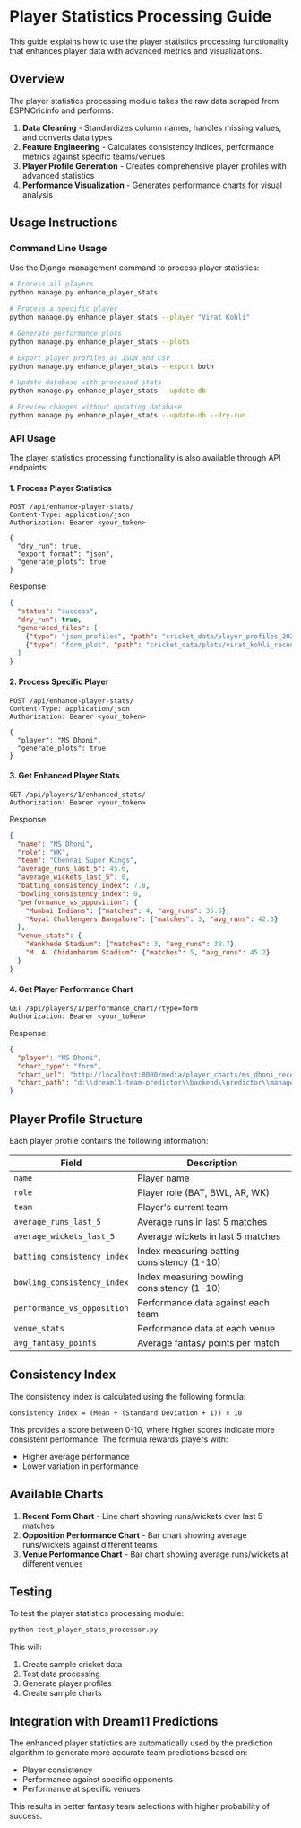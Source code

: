 # Player Statistics Processing Guide

This guide explains how to use the player statistics processing functionality that enhances player data with advanced metrics and visualizations.

## Overview

The player statistics processing module takes the raw data scraped from ESPNCricinfo and performs:

1. **Data Cleaning** - Standardizes column names, handles missing values, and converts data types
2. **Feature Engineering** - Calculates consistency indices, performance metrics against specific teams/venues
3. **Player Profile Generation** - Creates comprehensive player profiles with advanced statistics
4. **Performance Visualization** - Generates performance charts for visual analysis

## Usage Instructions

### Command Line Usage

Use the Django management command to process player statistics:

```bash
# Process all players
python manage.py enhance_player_stats

# Process a specific player
python manage.py enhance_player_stats --player "Virat Kohli"

# Generate performance plots
python manage.py enhance_player_stats --plots

# Export player profiles as JSON and CSV
python manage.py enhance_player_stats --export both

# Update database with processed stats
python manage.py enhance_player_stats --update-db

# Preview changes without updating database
python manage.py enhance_player_stats --update-db --dry-run
```

### API Usage

The player statistics processing functionality is also available through API endpoints:

#### 1. Process Player Statistics

```http
POST /api/enhance-player-stats/
Content-Type: application/json
Authorization: Bearer <your_token>

{
  "dry_run": true,
  "export_format": "json",
  "generate_plots": true
}
```

Response:
```json
{
  "status": "success",
  "dry_run": true,
  "generated_files": [
    {"type": "json_profiles", "path": "cricket_data/player_profiles_20250529_123045.json"},
    {"type": "form_plot", "path": "cricket_data/plots/virat_kohli_recent_form.png"}
  ]
}
```

#### 2. Process Specific Player

```http
POST /api/enhance-player-stats/
Content-Type: application/json
Authorization: Bearer <your_token>

{
  "player": "MS Dhoni",
  "generate_plots": true
}
```

#### 3. Get Enhanced Player Stats

```http
GET /api/players/1/enhanced_stats/
Authorization: Bearer <your_token>
```

Response:
```json
{
  "name": "MS Dhoni",
  "role": "WK",
  "team": "Chennai Super Kings",
  "average_runs_last_5": 45.6,
  "average_wickets_last_5": 0,
  "batting_consistency_index": 7.8,
  "bowling_consistency_index": 0,
  "performance_vs_opposition": {
    "Mumbai Indians": {"matches": 4, "avg_runs": 35.5},
    "Royal Challengers Bangalore": {"matches": 3, "avg_runs": 42.3}
  },
  "venue_stats": {
    "Wankhede Stadium": {"matches": 3, "avg_runs": 38.7},
    "M. A. Chidambaram Stadium": {"matches": 5, "avg_runs": 45.2}
  }
}
```

#### 4. Get Player Performance Chart

```http
GET /api/players/1/performance_chart/?type=form
Authorization: Bearer <your_token>
```

Response:
```json
{
  "player": "MS Dhoni",
  "chart_type": "form",
  "chart_url": "http://localhost:8000/media/player_charts/ms_dhoni_recent_form.png",
  "chart_path": "d:\\dream11-team-predictor\\backend\\predictor\\management\\commands\\cricket_data\\plots\\ms_dhoni_recent_form.png"
}
```

## Player Profile Structure

Each player profile contains the following information:

| Field | Description |
|-------|-------------|
| `name` | Player name |
| `role` | Player role (BAT, BWL, AR, WK) |
| `team` | Player's current team |
| `average_runs_last_5` | Average runs in last 5 matches |
| `average_wickets_last_5` | Average wickets in last 5 matches |
| `batting_consistency_index` | Index measuring batting consistency (1-10) |
| `bowling_consistency_index` | Index measuring bowling consistency (1-10) |
| `performance_vs_opposition` | Performance data against each team |
| `venue_stats` | Performance data at each venue |
| `avg_fantasy_points` | Average fantasy points per match |

## Consistency Index

The consistency index is calculated using the following formula:

```
Consistency Index = (Mean ÷ (Standard Deviation + 1)) × 10
```

This provides a score between 0-10, where higher scores indicate more consistent performance. The formula rewards players with:
- Higher average performance
- Lower variation in performance

## Available Charts

1. **Recent Form Chart** - Line chart showing runs/wickets over last 5 matches
2. **Opposition Performance Chart** - Bar chart showing average runs/wickets against different teams
3. **Venue Performance Chart** - Bar chart showing average runs/wickets at different venues

## Testing

To test the player statistics processing module:

```bash
python test_player_stats_processor.py
```

This will:
1. Create sample cricket data
2. Test data processing
3. Generate player profiles
4. Create sample charts

## Integration with Dream11 Predictions

The enhanced player statistics are automatically used by the prediction algorithm to generate more accurate team predictions based on:

- Player consistency
- Performance against specific opponents
- Performance at specific venues

This results in better fantasy team selections with higher probability of success.
